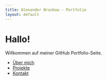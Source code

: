 ```yaml
---
title: Alexander Brunkow - Portfolio
layout: default
---
```


# Hallo!
Willkommen auf meiner GitHub Portfolio-Seite.

- [Über mich](about.md)
- [Projekte](projects.md)
- [Kontakt](contact.md)
